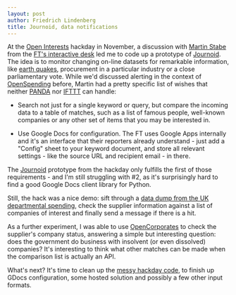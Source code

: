 ```yaml
---
layout: post
author: Friedrich Lindenberg
title: Journoid, data notifications
---
```


At the [Open Interests](http://okfnlabs.org/events/hackdays/lobbying.html) hackday in November, a discussion with [Martin Stabe](http://www.martinstabe.com/) from the [FT's interactive desk](www.ft.com/intl/interactive) led me to code up a prototype of [Journoid](https://github.com/pudo/journoid). The idea is to monitor changing on-line datasets for remarkable information, like [earth quakes](http://datadesk.latimes.com/), procurement in a particular industry or a close parliamentary vote. While we'd discussed alerting in the context of [OpenSpending](http://openspending.org/) before, Martin had a pretty specific list of wishes that neither [PANDA](http://pandaproject.net/) nor [IFTTT](http://ifttt.com/) can handle:

* Search not just for a single keyword or query, but compare the incoming data to a table of matches, such as a list of famous people, well-known companies or any other set of items that you may be interested in. 

* Use Google Docs for configuration. The FT uses Google Apps internally and it's an interface that their reporters already understand - just add a "Config" sheet to your keyword document, and store all relevant settings - like the source URL and recipient email - in there. 

The [Journoid](https://github.com/pudo/journoid) prototype from the hackday only fulfills the first of those requirements - and I'm still struggling with #2, as it's surprisingly hard to find a good Google Docs client library for Python. 

Still, the hack was a nice demo: sift through a [data dump from the UK departmental spending](http://data.etl.openspending.org/uk25k/), check the supplier information against a list of companies of interest and finally send a message if there is a hit.

As a further experiment, I was able to use [OpenCorporates](http://opencorporates.com/) to check the supplier's company status, answering a simple but interesting question: does the government do business with insolvent (or even dissolved) companies? It's interesting to think what other matches can be made when the comparison list is actually an API. 

What's next? It's time to clean up the [messy hackday code](https://github.com/pudo/journoid/tree/master/journoid), to finish up GDocs configuration, some hosted solution and possibly a few other input formats. 


